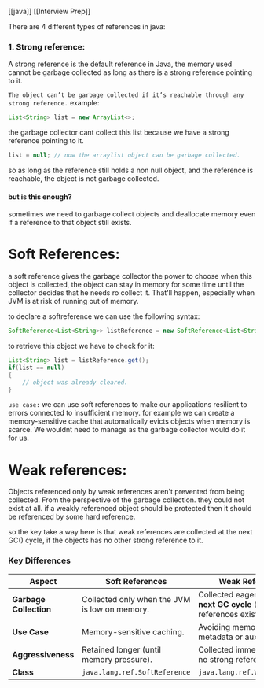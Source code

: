 [[java]]
[[Interview Prep]]

There are 4 different types of references in java:

### 1. Strong reference:
A strong reference is the default reference in Java, the memory used cannot be garbage collected as long as there is a strong reference pointing to it. 

`The object can’t be garbage collected if it’s reachable through any strong reference.`
example:
```java
List<String> list = new ArrayList<>;
```
the garbage collector cant collect this list because we have a strong reference pointing to it.

```java
list = null; // now the arraylist object can be garbage collected.
```

so as long as the reference still holds a non null object, and the reference is reachable, the object is not garbage collected.


#### but is this enough?
sometimes we need to garbage collect objects and deallocate memory even if a reference to that object still exists.


# Soft References:

a soft reference gives the garbage collector the power to choose when this object is collected, the object can stay in memory for some time until the collector decides that he needs ro collect it. That'll happen, especially when JVM is at risk of running out of memory. 


to declare a softreference we can use the following syntax:
```java 
SoftReference<List<String>> listReference = new SoftReference<List<String>>(new ArrayList<String>());
```

to retrieve this object we have to check for it:

```java
List<String> list = listReference.get();
if(list == null) 
{
	// object was already cleared.
}
```

`use case:`
we can use soft references to make our applications resilient to errors connected to insufficient memory. for example we can create a memory-sensitive cache that automatically evicts objects when memory is scarce. We wouldnt need to manage as the garbage collector would do it for us.


# Weak references:
Objects referenced only by weak references aren't prevented from being collected. From the perspective of the garbage collection. they could not exist at all. if a weakly referenced object should be protected then it should be referenced by some hard reference.


so the key take a way here is that weak references are collected at the next GC() cycle,
if the objects has no other strong reference to it.

### **Key Differences**

|**Aspect**|**Soft References**|**Weak References**|
|---|---|---|
|**Garbage Collection**|Collected only when the JVM is low on memory.|Collected eagerly, during the **next GC cycle** (if no strong references exist).|
|**Use Case**|Memory-sensitive caching.|Avoiding memory leaks in metadata or auxiliary data.|
|**Aggressiveness**|Retained longer (until memory pressure).|Collected immediately when no strong references.|
|**Class**|`java.lang.ref.SoftReference`|`java.lang.ref.WeakReference`|
